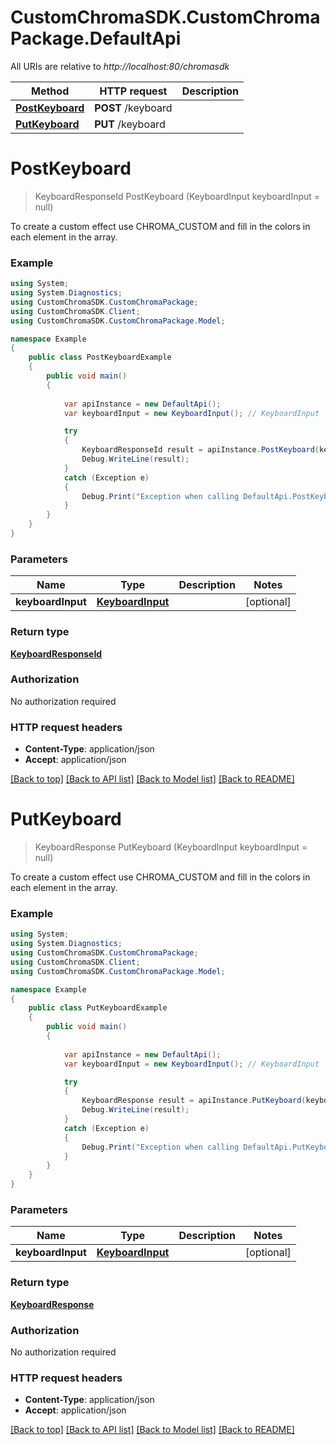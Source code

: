 # CustomChromaSDK.CustomChromaPackage.DefaultApi

All URIs are relative to *http://localhost:80/chromasdk*

Method | HTTP request | Description
------------- | ------------- | -------------
[**PostKeyboard**](DefaultApi.md#postkeyboard) | **POST** /keyboard | 
[**PutKeyboard**](DefaultApi.md#putkeyboard) | **PUT** /keyboard | 


<a name="postkeyboard"></a>
# **PostKeyboard**
> KeyboardResponseId PostKeyboard (KeyboardInput keyboardInput = null)



To create a custom effect use CHROMA_CUSTOM and fill in the colors in each element in the array.

### Example
```csharp
using System;
using System.Diagnostics;
using CustomChromaSDK.CustomChromaPackage;
using CustomChromaSDK.Client;
using CustomChromaSDK.CustomChromaPackage.Model;

namespace Example
{
    public class PostKeyboardExample
    {
        public void main()
        {
            
            var apiInstance = new DefaultApi();
            var keyboardInput = new KeyboardInput(); // KeyboardInput |  (optional) 

            try
            {
                KeyboardResponseId result = apiInstance.PostKeyboard(keyboardInput);
                Debug.WriteLine(result);
            }
            catch (Exception e)
            {
                Debug.Print("Exception when calling DefaultApi.PostKeyboard: " + e.Message );
            }
        }
    }
}
```

### Parameters

Name | Type | Description  | Notes
------------- | ------------- | ------------- | -------------
 **keyboardInput** | [**KeyboardInput**](KeyboardInput.md)|  | [optional] 

### Return type

[**KeyboardResponseId**](KeyboardResponseId.md)

### Authorization

No authorization required

### HTTP request headers

 - **Content-Type**: application/json
 - **Accept**: application/json

[[Back to top]](#) [[Back to API list]](../README.md#documentation-for-api-endpoints) [[Back to Model list]](../README.md#documentation-for-models) [[Back to README]](../README.md)

<a name="putkeyboard"></a>
# **PutKeyboard**
> KeyboardResponse PutKeyboard (KeyboardInput keyboardInput = null)



To create a custom effect use CHROMA_CUSTOM and fill in the colors in each element in the array.

### Example
```csharp
using System;
using System.Diagnostics;
using CustomChromaSDK.CustomChromaPackage;
using CustomChromaSDK.Client;
using CustomChromaSDK.CustomChromaPackage.Model;

namespace Example
{
    public class PutKeyboardExample
    {
        public void main()
        {
            
            var apiInstance = new DefaultApi();
            var keyboardInput = new KeyboardInput(); // KeyboardInput |  (optional) 

            try
            {
                KeyboardResponse result = apiInstance.PutKeyboard(keyboardInput);
                Debug.WriteLine(result);
            }
            catch (Exception e)
            {
                Debug.Print("Exception when calling DefaultApi.PutKeyboard: " + e.Message );
            }
        }
    }
}
```

### Parameters

Name | Type | Description  | Notes
------------- | ------------- | ------------- | -------------
 **keyboardInput** | [**KeyboardInput**](KeyboardInput.md)|  | [optional] 

### Return type

[**KeyboardResponse**](KeyboardResponse.md)

### Authorization

No authorization required

### HTTP request headers

 - **Content-Type**: application/json
 - **Accept**: application/json

[[Back to top]](#) [[Back to API list]](../README.md#documentation-for-api-endpoints) [[Back to Model list]](../README.md#documentation-for-models) [[Back to README]](../README.md)

